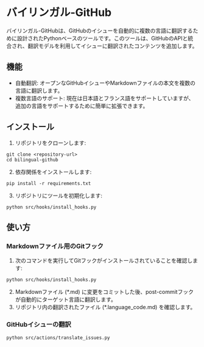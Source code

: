 # バイリンガル-GitHub
バイリンガル-GitHubは、GitHubのイシューを自動的に複数の言語に翻訳するために設計されたPythonベースのツールです。このツールは、GitHubのAPIと統合され、翻訳モデルを利用してイシューに翻訳されたコンテンツを追加します。

## 機能
- 自動翻訳: オープンなGitHubイシューやMarkdownファイルの本文を複数の言語に翻訳します。
- 複数言語のサポート: 現在は日本語とフランス語をサポートしていますが、追加の言語をサポートするために簡単に拡張できます。

## インストール
1. リポジトリをクローンします:
```
git clone <repository-url>
cd bilingual-github
```
2. 依存関係をインストールします:
```
pip install -r requirements.txt
```
3. リポジトリにツールを初期化します:
```
python src/hooks/install_hooks.py
```

## 使い方
### Markdownファイル用のGitフック
1. 次のコマンドを実行してGitフックがインストールされていることを確認します:
```
python src/hooks/install_hooks.py
```
2. Markdownファイル (*.md) に変更をコミットした後、post-commitフックが自動的にターゲット言語に翻訳します。
3. リポジトリ内の翻訳されたファイル (*.language_code.md) を確認します。

### GitHubイシューの翻訳
```
python src/actions/translate_issues.py
```